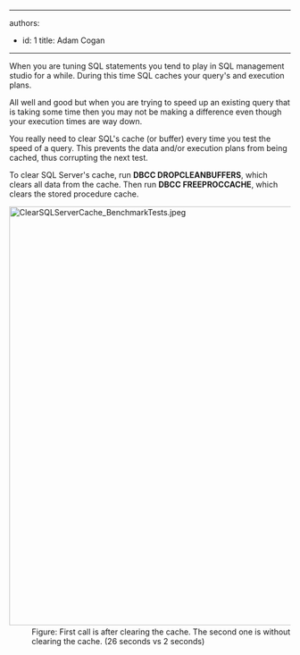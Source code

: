 

---
authors:
  - id: 1
    title: Adam Cogan
---




<span class='intro'> <p>​When you are tuning SQL statements you tend to play in SQL management studio for a while. During this time SQL caches your query's and execution plans.</p><p>All well and good but when you are trying to speed up an&#160;existing query that is taking some time then you may not be making a difference even though your execution times are way down.<br></p><p>You really need to clear SQL's cache (or buffer) every time you test the speed of a query. This prevents the data and/or execution plans from being cached, thus corrupting the next test.</p><p>To clear SQL Server's cache, run&#160;<strong>DBCC DROPCLEANBUFFERS</strong>, which clears all data from the cache. Then run&#160;<strong>DBCC FREEPROCCACHE</strong>, which clears the stored procedure cache.​<br></p> </span>

<dl class="image"><dt>​​<img src="/PublishingImages/ClearSQLServerCache_BenchmarkTests.jpeg" alt="ClearSQLServerCache_BenchmarkTests.jpeg" style="width&#58;750px;" /></dt><dd>Figure&#58; First call is after clearing the cache. The second one is without clearing the cache. (26 seconds vs 2 seconds)​<br></dd></dl>


